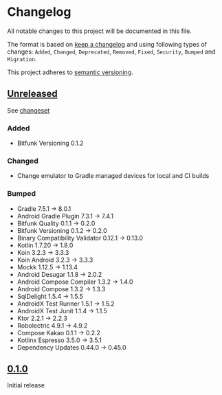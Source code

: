 # Changelog

All notable changes to this project will be documented in this file.

The format is based on [keep a changelog](http://keepachangelog.com/en/1.0.0/) and using following
types of changes: `Added`, `Changed`, `Deprecated`, `Removed`, `Fixed`, `Security`, `Bumped`
and `Migration`.

This project adheres to [semantic versioning](http://semver.org/spec/v2.0.0.html).

## [Unreleased](https://github.com/wmontwe/blueprint-mobile/releases/latest)

See [changeset](https://github.com/wmontwe/blueprint-mobile/compare/v0.1.0...main)

### Added

- Bitfunk Versioning 0.1.2

### Changed

- Change emulator to Gradle managed devices for local and CI builds

### Bumped

- Gradle 7.5.1 -> 8.0.1
- Android Gradle Plugin 7.3.1 -> 7.4.1
- Bitfunk Quality 0.1.1 -> 0.2.0
- Bitfunk Versioning 0.1.2 -> 0.2.0
- Binary Compatibility Validator 0.12.1 -> 0.13.0
- Kotlin 1.7.20 -> 1.8.0
- Koin 3.2.3 -> 3.3.3
- Koin Android 3.2.3 -> 3.3.3
- Mockk 1.12.5 -> 1.13.4
- Android Desugar 1.1.8 -> 2.0.2
- Android Compose Compiler 1.3.2 -> 1.4.0
- Android Compose 1.3.2 -> 1.3.3
- SqlDelight 1.5.4 -> 1.5.5
- AndroidX Test Runner 1.5.1 -> 1.5.2
- AndroidX Test Junit 1.1.4 -> 1.1.5
- Ktor 2.2.1 -> 2.2.3
- Robolectric 4.9.1 -> 4.9.2
- Compose Kakao 0.1.1 -> 0.2.2
- Kotlinx Espresso 3.5.0 -> 3.5.1
- Dependency Updates 0.44.0 -> 0.45.0

## [0.1.0](https://github.com/wmontwe/blueprint-mobile/releases/tag/v0.1.0)

Initial release
